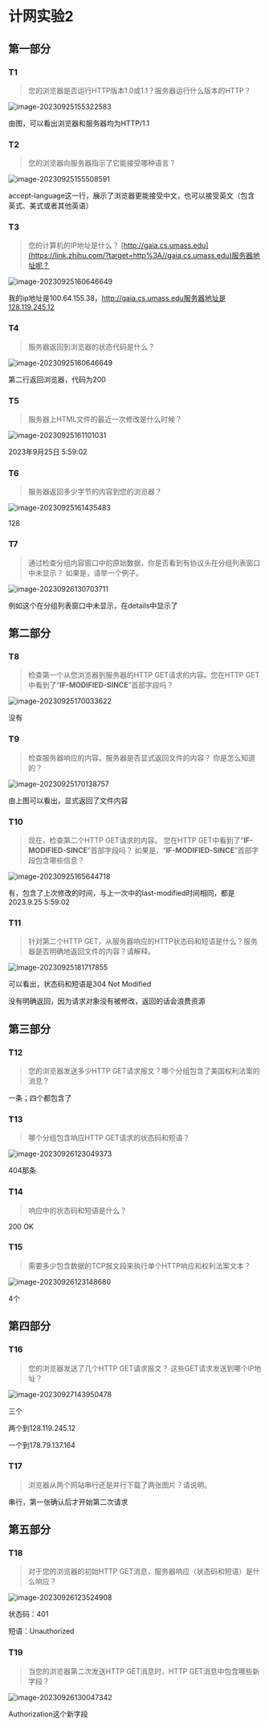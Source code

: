 # 计网实验2

## 第一部分

### T1

> 您的浏览器是否运行HTTP版本1.0或1.1？服务器运行什么版本的HTTP？

![image-20230925155322583](C:\Users\Nutrition\AppData\Roaming\Typora\typora-user-images\image-20230925155322583.png)

由图，可以看出浏览器和服务器均为HTTP/1.1



### T2

> 您的浏览器向服务器指示了它能接受哪种语言？

![image-20230925155508591](C:\Users\Nutrition\AppData\Roaming\Typora\typora-user-images\image-20230925155508591.png)

accept-language这一行，展示了浏览器更能接受中文，也可以接受英文（包含英式、美式或者其他英语）



### T3

> 您的计算机的IP地址是什么？ [http://gaia.cs.umass.edu](https://link.zhihu.com/?target=http%3A//gaia.cs.umass.edu)服务器地址呢？

![image-20230925160646649](C:\Users\Nutrition\AppData\Roaming\Typora\typora-user-images\image-20230925160646649.png)

我的ip地址是100.64.155.38，http://gaia.cs.umass.edu服务器地址是128.119.245.12



### T4

> 服务器返回到浏览器的状态代码是什么？

![image-20230925160646649](C:\Users\Nutrition\AppData\Roaming\Typora\typora-user-images\image-20230925160646649.png)

第二行返回浏览器，代码为200



### T5

> 服务器上HTML文件的最近一次修改是什么时候？

![image-20230925161101031](C:\Users\Nutrition\AppData\Roaming\Typora\typora-user-images\image-20230925161101031.png)

2023年9月25日 5:59:02



### T6

> 服务器返回多少字节的内容到您的浏览器？

![image-20230925161435483](C:\Users\Nutrition\AppData\Roaming\Typora\typora-user-images\image-20230925161435483.png)

128





### T7

> 通过检查分组内容窗口中的原始数据，你是否看到有协议头在分组列表窗口中未显示？ 如果是，请举一个例子。

![image-20230926130703711](C:\Users\Nutrition\AppData\Roaming\Typora\typora-user-images\image-20230926130703711.png)

例如这个在分组列表窗口中未显示，在details中显示了



## 第二部分

### T8

> 检查第一个从您浏览器到服务器的HTTP GET请求的内容。您在HTTP GET中看到了“**IF-MODIFIED-SINCE**”首部字段吗？

![image-20230925170033622](C:\Users\Nutrition\AppData\Roaming\Typora\typora-user-images\image-20230925170033622.png)

没有



### T9

> 检查服务器响应的内容。服务器是否显式返回文件的内容？ 你是怎么知道的？

![image-20230925170138757](C:\Users\Nutrition\AppData\Roaming\Typora\typora-user-images\image-20230925170138757.png)

由上图可以看出，显式返回了文件内容



### T10

> 现在，检查第二个HTTP GET请求的内容。 您在HTTP GET中看到了“**IF-MODIFIED-SINCE**”首部字段吗？ 如果是，“**IF-MODIFIED-SINCE**”首部字段包含哪些信息？

![image-20230925165644718](C:\Users\Nutrition\AppData\Roaming\Typora\typora-user-images\image-20230925165644718.png)

有，包含了上次修改的时间，与上一次中的last-modified时间相同，都是2023.9.25  5:59:02



### T11

> 针对第二个HTTP GET，从服务器响应的HTTP状态码和短语是什么？服务器是否明确地返回文件的内容？请解释。

![image-20230925181717855](C:\Users\Nutrition\AppData\Roaming\Typora\typora-user-images\image-20230925181717855.png)

可以看出，状态码和短语是304 Not Modified

没有明确返回，因为请求对象没有被修改，返回的话会浪费资源



## 第三部分

### T12

> 您的浏览器发送多少HTTP GET请求报文？哪个分组包含了美国权利法案的消息？

一条；四个都包含了



### T13

> 哪个分组包含响应HTTP GET请求的状态码和短语？

![image-20230926123049373](C:\Users\Nutrition\AppData\Roaming\Typora\typora-user-images\image-20230926123049373.png)

404那条



### T14

> 响应中的状态码和短语是什么？

200 OK



### T15

> 需要多少包含数据的TCP报文段来执行单个HTTP响应和权利法案文本？

![image-20230926123148680](C:\Users\Nutrition\AppData\Roaming\Typora\typora-user-images\image-20230926123148680.png)

4个



## 第四部分

### T16

> 您的浏览器发送了几个HTTP GET请求报文？ 这些GET请求发送到哪个IP地址？

![image-20230927143950478](C:\Users\Nutrition\AppData\Roaming\Typora\typora-user-images\image-20230927143950478.png)

三个

两个到128.119.245.12

一个到178.79.137.164



### T17

> 浏览器从两个网站串行还是并行下载了两张图片？请说明。

串行，第一张确认后才开始第二次请求

## 第五部分

### T18

> 对于您的浏览器的初始HTTP GET消息，服务器响应（状态码和短语）是什么响应？

![image-20230926123524908](C:\Users\Nutrition\AppData\Roaming\Typora\typora-user-images\image-20230926123524908.png)

状态码：401 

短语：Unauthorized



### T19

> 当您的浏览器第二次发送HTTP GET消息时，HTTP GET消息中包含哪些新字段？

![image-20230926130047342](C:\Users\Nutrition\AppData\Roaming\Typora\typora-user-images\image-20230926130047342.png)

Authorization这个新字段